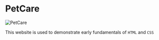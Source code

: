 PetCare
=======

![PetCare](./images/petcare.png)

This website is used to demonstrate early fundamentals of `HTML` and `CSS`

